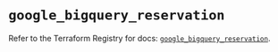 # `google_bigquery_reservation`

Refer to the Terraform Registry for docs: [`google_bigquery_reservation`](https://registry.terraform.io/providers/hashicorp/google-beta/6.15.0/docs/resources/google_bigquery_reservation).
